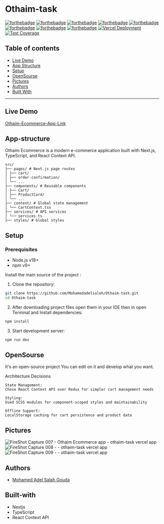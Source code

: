 # Othaim-task

[![forthebadge](https://forthebadge.com/images/badges/built-with-love.svg)](https://forthebadge.com)
[![forthebadge](https://forthebadge.com/images/badges/built-by-developers.svg)](https://forthebadge.com)
[![forthebadge](https://forthebadge.com/images/badges/uses-git.svg)](https://forthebadge.com)
[![forthebadge](https://forthebadge.com/images/badges/made-with-javascript.svg)](https://forthebadge.com)
[![forthebadge](https://forthebadge.com/images/badges/uses-html.svg)](https://forthebadge.com)
[![forthebadge](https://forthebadge.com/images/badges/uses-css.svg)](https://forthebadge.com)
[![forthebadge](https://forthebadge.com/images/badges/powered-by-coffee.svg)](https://forthebadge.com)
[![forthebadge](https://forthebadge.com/images/badges/uses-js.svg)](https://forthebadge.com)
[![Vercel Deployment](https://img.shields.io/badge/Deployed%20on-Vercel-black?style=flat&logo=vercel)](https://othaim-task.vercel.app/)
[![Test Coverage](https://img.shields.io/badge/coverage-95%25-green)](https://github.com/Mohamedadelsaleh/Othaim-task)

## Table of contents
* [Live Demo](#live-demo)
* [App Structure](#app-structure)
* [Setup](#setup)
* [OpenSourse](#opensourse)
* [Pictures](#pictures)
* [Authors](#authors)
* [Built With](#built-with)
***

## Live Demo

[Othaim-Ecommerce-App-Link](https://othaim-task.vercel.app/)


## App-structure
Othaim Ecommerce is a modern e-commerce application built with Next.js, TypeScript, and React Context API.
    
    src/
    ├── pages/ # Next.js page routes
    │ ├── cart/
    │ ├── order-confirmation/
    │ └── ...
    ├── components/ # Reusable components
    │ ├── Cart/
    │ ├── ProductCard/
    │ └── ...
    ├── context/ # Global state management
    │ └── CartContext.tsx
    ├── services/ # API services
    │ └── services.ts
    ├── styles/ # Global styles


## Setup

### Prerequisites
- Node.js v18+
- npm v9+

Install the main source of the project :

1. Clone the repository:
```bash
git clone https://github.com/Mohamedadelsaleh/Othaim-task.git
cd Othaim-task
```

2. After downloading project files open them in your IDE then in open Terminal and Install dependencies:

```bash
npm install 
```

3. Start development server:

```bash
npm run dev 
```


## OpenSourse

  It's an open-source project You can edit on it and develop what you want.

  Architecture Decisions

    State Management:
    Chose React Context API over Redux for simpler cart management needs

    Styling:
    Used SCSS modules for component-scoped styles and maintainability
    
    Offline Support:
    LocalStorage caching for cart persistence and product data

## Pictures

![FireShot Capture 007 - Othaim Ecommerce app - othaim-task vercel app](https://github.com/user-attachments/assets/d3f1548c-0f0c-4a25-8d18-52cdf053f16c)
![FireShot Capture 008 -  - othaim-task vercel app](https://github.com/user-attachments/assets/5114e116-e21d-45fb-b873-d41b63ebc93e)
![FireShot Capture 009 -  - othaim-task vercel app](https://github.com/user-attachments/assets/df08b22e-5f95-49c2-b361-f7aa1cfa2624)


## Authors
* [Mohamed Adel Salah Gouda](https://github.com/Mohamedadelsaleh)

## Built-with
* Nextjs
* TypeScript
* React Context API
